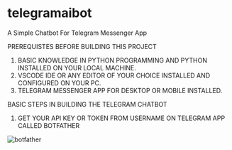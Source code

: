 # telegramaibot
A Simple Chatbot For Telegram Messenger App

PREREQUISTES BEFORE BUILDING THIS PROJECT

1. BASIC KNOWLEDGE IN PYTHON PROGRAMMING AND PYTHON INSTALLED ON YOUR LOCAL MACHINE.
2.  VSCODE IDE OR ANY EDITOR OF YOUR CHOICE INSTALLED AND CONFIGURED ON YOUR PC.
3.  TELEGRAM MESSENGER APP FOR DESKTOP OR MOBILE INSTALLED.



BASIC STEPS IN BUILDING THE TELEGRAM CHATBOT
1. GET YOUR API KEY OR TOKEN FROM USERNAME ON TELEGRAM APP CALLED BOTFATHER


![botfather](https://user-images.githubusercontent.com/48213736/119491868-5a9ce180-bd56-11eb-90b0-b56457fb53ff.png)

 
